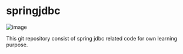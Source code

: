 # springjdbc

![image](https://user-images.githubusercontent.com/71223200/234088651-fdf46ac2-dfa5-462e-845d-0a8cbc0df54c.png)

This git repository consist of spring jdbc related code for own learning purpose.
